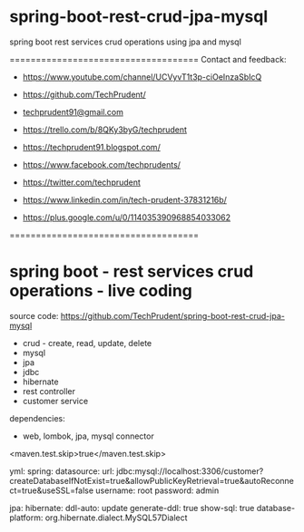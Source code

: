 # spring-boot-rest-crud-jpa-mysql
spring boot rest services crud operations using jpa and mysql

====================================
Contact and feedback:


- https://www.youtube.com/channel/UCVyvT1t3p-ciOeInzaSbIcQ

- https://github.com/TechPrudent/

- techprudent91@gmail.com

- https://trello.com/b/8QKy3byG/techprudent

- https://techprudent91.blogspot.com/

- https://www.facebook.com/techprudents/

- https://twitter.com/techprudent

- https://www.linkedin.com/in/tech-prudent-37831216b/

- https://plus.google.com/u/0/114035390968854033062

====================================

spring boot - rest services crud operations - live coding
=========================================================

source code: https://github.com/TechPrudent/spring-boot-rest-crud-jpa-mysql

- crud - create, read, update, delete
- mysql
- jpa
- jdbc
- hibernate
- rest controller
- customer service

dependencies:
- web, lombok, jpa, mysql connector

<maven.test.skip>true</maven.test.skip>

yml:
spring:
  datasource:
    url: jdbc:mysql://localhost:3306/customer?createDatabaseIfNotExist=true&allowPublicKeyRetrieval=true&autoReconnect=true&useSSL=false
    username: root
    password: admin
    
  jpa:
    hibernate:
      ddl-auto: update
    generate-ddl: true
    show-sql: true
    database-platform: org.hibernate.dialect.MySQL57Dialect
